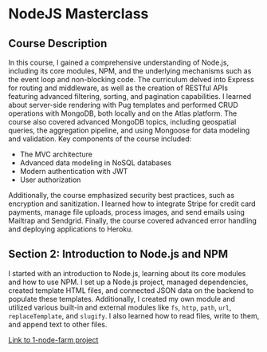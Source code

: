 # NodeJS Masterclass

## Course Description

In this course, I gained a comprehensive understanding of Node.js, including its core modules, NPM, and the underlying mechanisms such as the event loop and non-blocking code. The curriculum delved into Express for routing and middleware, as well as the creation of RESTful APIs featuring advanced filtering, sorting, and pagination capabilities. I learned about server-side rendering with Pug templates and performed CRUD operations with MongoDB, both locally and on the Atlas platform. The course also covered advanced MongoDB topics, including geospatial queries, the aggregation pipeline, and using Mongoose for data modeling and validation. Key components of the course included:

- The MVC architecture
- Advanced data modeling in NoSQL databases
- Modern authentication with JWT
- User authorization

Additionally, the course emphasized security best practices, such as encryption and sanitization. I learned how to integrate Stripe for credit card payments, manage file uploads, process images, and send emails using Mailtrap and Sendgrid. Finally, the course covered advanced error handling and deploying applications to Heroku.



## Section 2: Introduction to Node.js and NPM

I started with an introduction to Node.js, learning about its core modules and how to use NPM. I set up a Node.js project, managed dependencies, created template HTML files, and connected JSON data on the backend to populate these templates. Additionally, I created my own module and utilized various built-in and external modules like `fs`, `http`, `path`, `url`, `replaceTemplate`, and `slugify`. I also learned how to read files, write to them, and append text to other files.


[Link to 1-node-farm project](https://github.com/josephkassouf/NodeJS-Masterclass/tree/main/1-node-farm)
